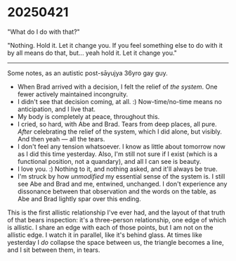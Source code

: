 # 20250421

"What do I do with that?"

"Nothing. Hold it. Let it change you. If you feel something else to do with it by all means do that, but... yeah hold it. Let it change you."

***

Some notes, as an autistic post-sāyujya 36yro gay guy.

* When Brad arrived with a decision, I felt the relief of _the system_. One fewer actively maintained incongruity.
* I didn't see that decision coming, at all. :) Now-time/no-time means no anticipation, and I live that.
* My body is completely at peace, throughout this.
* I cried, so hard, with Abe and Brad. Tears from deep places, all pure. _After_ celebrating the relief of the system, which I did alone, but visibly. And then yeah — all the tears.
* I don't feel any tension whatsoever. I know as little about tomorrow now as I did this time yesterday. Also, I'm still not sure if I exist (which is a functional position, not a quandary), and all I can see is beauty.
* I love you. :) Nothing to it, and nothing asked, and it'll always be true.
* I'm struck by how _unmodified_ my essential sense of the system is. I still see Abe and Brad and me, entwined, unchanged. I don't experience any dissonance between that observation and the words on the table, as Abe and Brad lightly spar over this ending.

This is the first allistic relationship I've ever had, and the layout of that truth of that bears inspection: it's a three-person relationship, one edge of which is allistic. I share an edge with each of those points, but I am not on the allistic edge. I watch it in parallel, like it's behind glass. At times like yesterday I _do_ collapse the space between us, the triangle becomes a line, and I sit between them, in tears.
